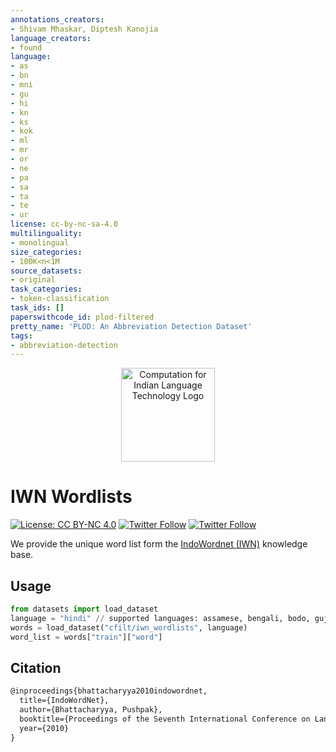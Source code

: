 ```yaml
---
annotations_creators:
- Shivam Mhaskar, Diptesh Kanojia
language_creators:
- found
language:
- as
- bn
- mni
- gu
- hi
- kn
- ks
- kok
- ml
- mr
- or
- ne
- pa
- sa
- ta
- te
- ur
license: cc-by-nc-sa-4.0
multilinguality:
- monolingual
size_categories:
- 100K<n<1M
source_datasets:
- original
task_categories:
- token-classification
task_ids: []
paperswithcode_id: plod-filtered
pretty_name: 'PLOD: An Abbreviation Detection Dataset'
tags:
- abbreviation-detection
---
```


<p align="center"><img src="https://huggingface.co/datasets/cfilt/HiNER-collapsed/raw/main/cfilt-dark-vec.png" alt="Computation for Indian Language Technology Logo" width="150" height="150"/></p>

# IWN Wordlists

[![License: CC BY-NC 4.0](https://img.shields.io/badge/License-CC%20BY--NC%20--SA%204.0-orange.svg)](https://creativecommons.org/licenses/by-nc-sa/4.0/) [![Twitter Follow](https://img.shields.io/twitter/follow/cfiltnlp?color=1DA1F2&logo=twitter&style=flat-square)](https://twitter.com/cfiltnlp) [![Twitter Follow](https://img.shields.io/twitter/follow/PeopleCentredAI?color=1DA1F2&logo=twitter&style=flat-square)](https://twitter.com/PeopleCentredAI)


We provide the unique word list form the [IndoWordnet (IWN)](https://www.cfilt.iitb.ac.in/indowordnet/) knowledge base.

## Usage
```python
from datasets import load_dataset
language = "hindi" // supported languages: assamese, bengali, bodo, gujarati, hindi, kannada, kashmiri, konkani, malayalam, manipuri, marathi, meitei, nepali, oriya, punjabi, sanskrit, tamil, telugu, urdu.
words = load_dataset("cfilt/iwn_wordlists", language)
word_list = words["train"]["word"]
```

## Citation
```latex
@inproceedings{bhattacharyya2010indowordnet,
  title={IndoWordNet},
  author={Bhattacharyya, Pushpak},
  booktitle={Proceedings of the Seventh International Conference on Language Resources and Evaluation (LREC'10)},
  year={2010}
}
```